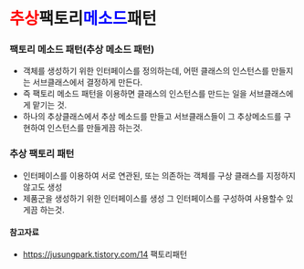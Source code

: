 # <span style="color:red">추상</span>팩토리<span style="color:blue">메소드</span>패턴

### 팩토리 메소드 패턴(추상 메소드 패턴)
- 객체를 생성하기 위한 인터페이스를 정의하는데, 어떤 클래스의 인스턴스를 만들지는 서브클래스에서 결정하게 만든다.
- 즉 팩토리 메소드 패턴을 이용하면 클래스의 인스턴스를 만드는 일을 서브클래스에게 맡기는 것.
- 하나의 추상클래스에서 추상 메소드를 만들고 서브클래스들이 그 추상메소드를 구현하여 인스턴스를 만들게끔 하는것.

### 추상 팩토리 패턴
- 인터페이스를 이용하여 서로 연관된, 또는 의존하는 객체를 구상 클래스를 지정하지 않고도 생성
- 제품군을 생성하기 위한 인터페이스를 생성 그 인터페이스를 구성하여 사용할수 있게끔 하는것.


#### 참고자료
- https://jusungpark.tistory.com/14 팩토리패턴
